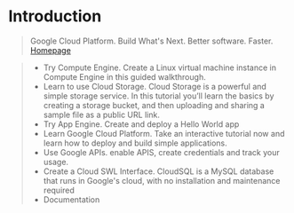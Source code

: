 # Introduction

> Google Cloud Platform. Build What's Next. Better software. Faster. [Homepage](https://cloud.google.com/)

> - Try Compute Engine. Create a Linux virtual machine instance in Compute Engine in this guided walkthrough.
> - Learn to use Cloud Storage. Cloud Storage is a powerful and simple storage service. In this tutorial you’ll learn the basics by creating a storage bucket, and then uploading and sharing a sample file as a public URL link.
> - Try App Engine. Create and deploy a Hello World app
> - Learn Google Cloud Platform. Take an interactive tutorial now and learn how to deploy and build simple applications.
> - Use Google APIs. enable APIS, create credentials and track your usage.
> - Create a Cloud SWL Interface. CloudSQL is a MySQL database that runs in Google's cloud, with no installation and maintenance required
> - Documentation